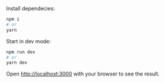 Install dependecies:

```bash
npm i
# or
yarn
```

Start in dev mode:

```bash
npm run dev
# or
yarn dev
```

Open [http://localhost:3000](http://localhost:3000) with your browser to see the result.
